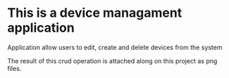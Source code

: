 # This is a device managament application 

 Application allow users to edit, create and delete devices from the system

 The result of this crud operation is attached along on this project as png files.
